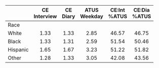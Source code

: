
|                      | CE<br>Interview |  CE<br>Diary | ATUS<br>Weekday | CE:Int<br>%ATUS | CE:Dia<br>%ATUS |
| -------------------- | :----------: | :----------: | :----------: | :----------: | :----------: |
| Race                 |              |              |              |              |              |
| White                |         1.33 |         1.33 |         2.85 |        46.57 |        46.75 |
| Black                |         1.33 |         1.31 |         2.59 |        51.54 |        50.46 |
| Hispanic             |         1.65 |         1.67 |         3.23 |        51.22 |        51.82 |
| Other                |         1.28 |         1.33 |         3.05 |        42.08 |        43.56 |

